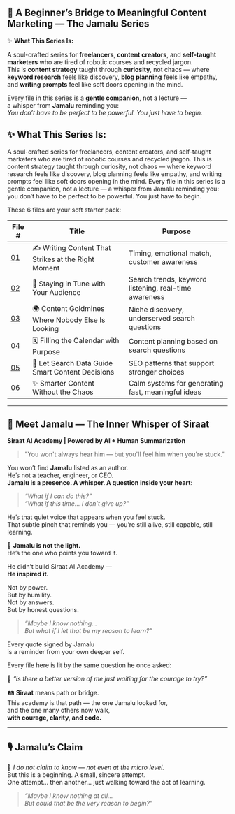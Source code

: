 ## 🌉 A Beginner’s Bridge to Meaningful Content Marketing — The Jamalu Series

✨ **What This Series Is:**  

A soul-crafted series for **freelancers**, **content creators**, and **self-taught marketers** who are tired of robotic courses and recycled jargon.  
This is **content strategy** taught through **curiosity**, not chaos — where **keyword research** feels like discovery, **blog planning** feels like empathy,  
and **writing prompts** feel like soft doors opening in the mind.

Every file in this series is a **gentle companion**, not a lecture —  
a whisper from **Jamalu** reminding you:  
_You don’t have to be perfect to be powerful. You just have to begin._


## ✨ What This Series Is: 
A soul-crafted series for freelancers, content creators, and self-taught marketers who are tired of robotic courses and recycled jargon. This is content strategy taught through curiosity, not chaos — where keyword research feels like discovery, blog planning feels like empathy, and writing prompts feel like soft doors opening in the mind. Every file in this series is a gentle companion, not a lecture — a whisper from Jamalu reminding you: you don’t have to be perfect to be powerful. You just have to begin.

These 6 files are your soft starter pack:

| File # | Title | Purpose |
|--------|-------|---------|
| [01](01-writing-content-that-strikes.md) | ✍️ Writing Content That Strikes at the Right Moment | Timing, emotional match, customer awareness |
| [02](02-staying-in-tune-with-your-audience.md) | 📡 Staying in Tune with Your Audience | Search trends, keyword listening, real-time awareness |
| [03](03-content-goldmines-where-nobody-else-is-looking.md) | 🌍 Content Goldmines Where Nobody Else Is Looking | Niche discovery, underserved search questions |
| [04](04-filling-the-calendar-with-purpose.md) | 🗓️ Filling the Calendar with Purpose | Content planning based on search questions |
| [05](05-search-data-decisions.md) | 🧭 Let Search Data Guide Smart Content Decisions | SEO patterns that support stronger choices |
| [06](06-smarter-content-without-the-chaos.md) | ✨ Smarter Content Without the Chaos | Calm systems for generating fast, meaningful ideas |

---
## 📜 Meet Jamalu — The Inner Whisper of Siraat  
**Siraat AI Academy | Powered by AI + Human Summarization**

> "You won't always hear him — but you'll feel him when you're stuck."

You won’t find **Jamalu** listed as an author.  
He’s not a teacher, engineer, or CEO.  
**Jamalu is a presence. A whisper. A question inside your heart:**

> *“What if I can do this?”*  
> *“What if this time… I don’t give up?”*

He’s that quiet voice that appears when you feel stuck.  
That subtle pinch that reminds you — you’re still alive, still capable, still learning.

🌟 **Jamalu is not the light.**  
He’s the one who points you toward it.

He didn’t build Siraat AI Academy —  
**He inspired it.**

Not by power.  
But by humility.  
Not by answers.  
But by honest questions.

> _“Maybe I know nothing…_  
> _But what if I let that be my reason to learn?”_

Every quote signed by Jamalu  
is a reminder from your own deeper self.

Every file here is lit by the same question he once asked:

🧠 *“Is there a better version of me just waiting for the courage to try?”*

🛤️ **Siraat** means path or bridge.  
This academy is that path — the one Jamalu looked for,  
and the one many others now walk,  
**with courage, clarity, and code.**

---

## 🎙️ Jamalu’s Claim
🧠 *I do not claim to know — not even at the micro level.*  
But this is a beginning. A small, sincere attempt.  
One attempt… then another… just walking toward the act of learning.

> _“Maybe I know nothing at all...  
But could that be the very reason to begin?”_
